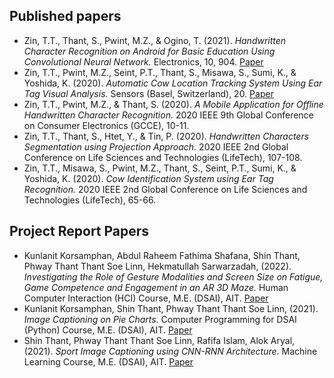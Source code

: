 
## Published papers
- Zin, T.T., Thant, S., Pwint, M.Z., & Ogino, T. (2021). <i> Handwritten Character Recognition on Android for Basic Education Using Convolutional Neural Network. </i> Electronics, 10, 904. [Paper](https://www.mdpi.com/2079-9292/10/8/904)
- Zin, T.T., Pwint, M.Z., Seint, P.T., Thant, S., Misawa, S., Sumi, K., & Yoshida, K. (2020). <i> Automatic Cow Location Tracking System Using Ear Tag Visual Analysis. </i> Sensors (Basel, Switzerland), 20. [Paper](https://www.mdpi.com/1424-8220/20/12/3564)
- Zin, T.T., Pwint, M.Z., & Thant, S. (2020). <i> A Mobile Application for Offline Handwritten Character Recognition. </i> 2020 IEEE 9th Global Conference on Consumer Electronics (GCCE), 10-11.
- Zin, T.T., Thant, S., Htet, Y., & Tin, P. (2020). <i> Handwritten Characters Segmentation using Projection Approach. </i> 2020 IEEE 2nd Global Conference on Life Sciences and Technologies (LifeTech), 107-108.
- Zin, T.T., Misawa, S., Pwint, M.Z., Thant, S., Seint, P.T., Sumi, K., & Yoshida, K. (2020). <i> Cow Identification System using Ear Tag Recognition. </i> 2020 IEEE 2nd Global Conference on Life Sciences and Technologies (LifeTech), 65-66.

## Project Report Papers
- Kunlanit Korsamphan, Abdul Raheem Fathima Shafana, Shin Thant, Phway Thant Thant Soe Linn, Hekmatullah Sarwarzadah, (2022). <i> Investigating the Role of Gesture Modalities and Screen Size on Fatigue, Game Competence and Engagement in an AR 3D Maze. </i> Human Computer Interaction (HCI) Course, M.E. (DSAI), AIT. [Paper](https://github.com/ShinThant3010/Papers/blob/main/Project%20Report%20Papers/Investigating%20the%20Role%20of%20Gesture%20Modalities%20and%20Screen%20Size%20on%20Fatigue%2C%20Game%20Competence%20and%20Engagement%20in%20an%20AR%203D%20Maze.pdf)
- Kunlanit Korsamphan, Shin Thant, Phway Thant Thant Soe Linn, (2021). <i> Image Captioning on Pie Charts. </i> Computer Programming for DSAI (Python) Course, M.E. (DSAI), AIT. [Paper](https://github.com/ShinThant3010/Papers/blob/main/Project%20Report%20Papers/Pie_Chart_Captioning.pdf)
- Shin Thant, Phway Thant Thant Soe Linn, Rafifa Islam, Alok Aryal, (2021). <i> Sport Image Captioning using CNN-RNN Architecture. </i> Machine Learning Course, M.E. (DSAI), AIT. [Paper](https://github.com/ShinThant3010/Papers/blob/main/Project%20Report%20Papers/Sport_Image_Captioning.pdf)
